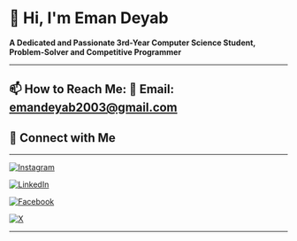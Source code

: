 # 👋 Hi, I'm Eman Deyab

**A Dedicated and Passionate 3rd-Year Computer Science Student, Problem-Solver and Competitive Programmer**  

---

## 📫 How to Reach Me: 📧 **Email**: [emandeyab2003@gmail.com](mailto:emandeyab2003@gmail.com)
## 🔗 Connect with Me

---

[![Instagram](https://img.shields.io/badge/Instagram-%23E4405F.svg?style=for-the-badge&logo=instagram&logoColor=white)](https://www.instagram.com/eman_deyab_/) 

[![LinkedIn](https://img.shields.io/badge/LinkedIn-%230077B5.svg?style=for-the-badge&logo=linkedin&logoColor=white)](https://www.linkedin.com/in/eman-deyab-9bb6b4290/) 

[![Facebook](https://img.shields.io/badge/Facebook-%231877F2.svg?style=for-the-badge&logo=facebook&logoColor=white)](https://www.facebook.com/profile.php?id=100004301567754) 

[![X](https://img.shields.io/badge/X-%231DA1F2.svg?style=for-the-badge&logo=x&logoColor=white)](https://x.com/eman_deyab)

---

